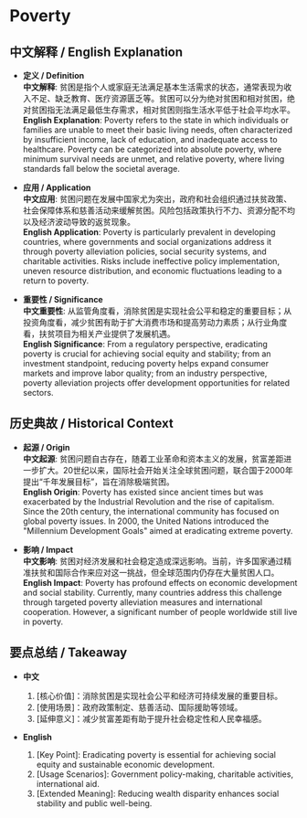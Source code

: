 # Poverty

## 中文解释 / English Explanation

* **定义 / Definition**  
  **中文解释**: 贫困是指个人或家庭无法满足基本生活需求的状态，通常表现为收入不足、缺乏教育、医疗资源匮乏等。贫困可以分为绝对贫困和相对贫困，绝对贫困指无法满足最低生存需求，相对贫困则指生活水平低于社会平均水平。  
  **English Explanation**: Poverty refers to the state in which individuals or families are unable to meet their basic living needs, often characterized by insufficient income, lack of education, and inadequate access to healthcare. Poverty can be categorized into absolute poverty, where minimum survival needs are unmet, and relative poverty, where living standards fall below the societal average.

* **应用 / Application**  
  **中文应用**: 贫困问题在发展中国家尤为突出，政府和社会组织通过扶贫政策、社会保障体系和慈善活动来缓解贫困。风险包括政策执行不力、资源分配不均以及经济波动导致的返贫现象。  
  **English Application**: Poverty is particularly prevalent in developing countries, where governments and social organizations address it through poverty alleviation policies, social security systems, and charitable activities. Risks include ineffective policy implementation, uneven resource distribution, and economic fluctuations leading to a return to poverty.

* **重要性 / Significance**  
  **中文重要性**: 从监管角度看，消除贫困是实现社会公平和稳定的重要目标；从投资角度看，减少贫困有助于扩大消费市场和提高劳动力素质；从行业角度看，扶贫项目为相关产业提供了发展机遇。  
  **English Significance**: From a regulatory perspective, eradicating poverty is crucial for achieving social equity and stability; from an investment standpoint, reducing poverty helps expand consumer markets and improve labor quality; from an industry perspective, poverty alleviation projects offer development opportunities for related sectors.

## 历史典故 / Historical Context

* **起源 / Origin**  
  **中文起源**: 贫困问题自古存在，随着工业革命和资本主义的发展，贫富差距进一步扩大。20世纪以来，国际社会开始关注全球贫困问题，联合国于2000年提出“千年发展目标”，旨在消除极端贫困。  
  **English Origin**: Poverty has existed since ancient times but was exacerbated by the Industrial Revolution and the rise of capitalism. Since the 20th century, the international community has focused on global poverty issues. In 2000, the United Nations introduced the "Millennium Development Goals" aimed at eradicating extreme poverty.

* **影响 / Impact**  
  **中文影响**: 贫困对经济发展和社会稳定造成深远影响。当前，许多国家通过精准扶贫和国际合作来应对这一挑战，但全球范围内仍存在大量贫困人口。  
  **English Impact**: Poverty has profound effects on economic development and social stability. Currently, many countries address this challenge through targeted poverty alleviation measures and international cooperation. However, a significant number of people worldwide still live in poverty.

## 要点总结 / Takeaway

* **中文**  
  1. [核心价值]：消除贫困是实现社会公平和经济可持续发展的重要目标。
  2. [使用场景]：政府政策制定、慈善活动、国际援助等领域。
  3. [延伸意义]：减少贫富差距有助于提升社会稳定性和人民幸福感。

* **English**  
  1. [Key Point]: Eradicating poverty is essential for achieving social equity and sustainable economic development.
  2. [Usage Scenarios]: Government policy-making, charitable activities, international aid.
  3. [Extended Meaning]: Reducing wealth disparity enhances social stability and public well-being.